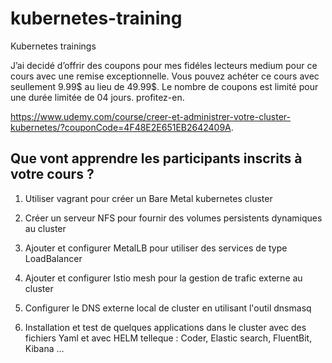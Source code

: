 # kubernetes-training
Kubernetes trainings

J’ai decidé d’offrir des coupons pour mes fidéles lecteurs medium pour ce cours avec une remise exceptionnelle. Vous pouvez achéter ce cours avec seullement 9.99$ au lieu de 49.99$.
Le nombre de coupons est limité pour une durée limitée de 04 jours. profitez-en.

https://www.udemy.com/course/creer-et-administrer-votre-cluster-kubernetes/?couponCode=4F48E2E651EB2642409A.

## Que vont apprendre les participants inscrits à votre cours ? ##

1. Utiliser vagrant pour créer un Bare Metal kubernetes  cluster

2. Créer un serveur NFS pour fournir des volumes persistents dynamiques  au cluster

3. Ajouter et configurer MetalLB  pour utiliser des services de type LoadBalancer

4. Ajouter et configurer Istio mesh pour la gestion de  trafic externe au cluster

5. Configurer le DNS externe local de cluster en utilisant l'outil dnsmasq

6. Installation et test de quelques applications dans le cluster avec des fichiers Yaml et avec HELM telleque : Coder, Elastic search, FluentBit, Kibana ...
